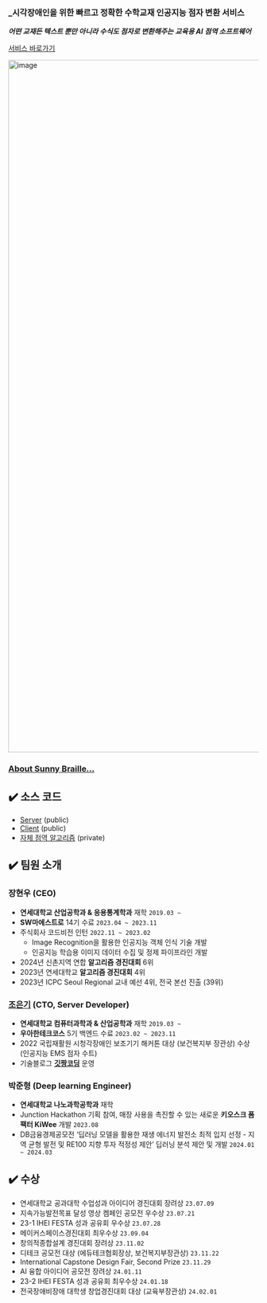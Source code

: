### _시각장애인을 위한 빠르고 정확한 수학교재 인공지능 점자 변환 서비스
**_어떤 교재든 텍스트 뿐만 아니라 수식도 점자로 변환해주는 교육용 AI 점역 소프트웨어_**

[서비스 바로가기](https://www.sunnybraille.com/)

<img width="1391" alt="image" src="https://github.com/Sunflower-yonsei/.github/assets/115399447/798cd658-eacc-4bec-85d0-19e86afeec71">

### [About Sunny Braille...](https://github.com/sunnybraille/about-sunnybraille)

## ✔️ 소스 코드

- [Server](https://github.com/sunnybraille/sunnybraille-server) (public)
- [Client](https://github.com/sunnybraille/sunnybraille-client) (public)
- [자체 점역 알고리즘](https://github.com/sunnybraille/sunnybraille-algorithm) (private)

## ✔️ 팀원 소개

### 장현우 (CEO)

- **연세대학교 산업공학과 & 응용통계학과** 재학 `2019.03 ~`
- **SW마에스트로** 14기 수료 `2023.04 ~ 2023.11`
- 주식회사 코드비전 인턴 `2022.11 ~ 2023.02`
  - Image Recognition을 활용한 인공지능 객체 인식 기술 개발
  - 인공지능 학습용 이미지 데이터 수집 및 정제 파이프라인 개발
- 2024년 신촌지역 연합 **알고리즘 경진대회** 6위
- 2023년 연세대학교 **알고리즘 경진대회** 4위
- 2023년 ICPC Seoul Regional 교내 예선 4위, 전국 본선 진출 (39위)

### [조은기](https://github.com/gitchannn) (CTO, Server Developer)

- **연세대학교 컴퓨터과학과 & 산업공학과** 재학 `2019.03 ~`
- **우아한테크코스** 5기 백엔드 수료 `2023.02 ~ 2023.11`
- 2022 국립재활원 시청각장애인 보조기기 해커톤 대상 (보건복지부 장관상) 수상 (인공지능 EMS 점자 수트)
- 기술블로그 [**깃짱코딩**](https://engineerinsight.tistory.com/) 운영

### 박준형 (Deep learning Engineer)

- **연세대학교 나노과학공학과** 재학
- Junction Hackathon 기획 참여, 매장 사용을 촉진할 수 있는 새로운 **키오스크 폼팩터 KiWee** 개발 `2023.08`
- DB금융경제공모전 ‘딥러닝 모델을 활용한 재생 에너지 발전소 최적 입지 선정 - 지역 균형 발전 및 RE100 지향 투자 적정성 제안’ 딥러닝 분석 제안 및 개발 `2024.01 ~ 2024.03`

## ✔️ 수상

- 연세대학교 공과대학 수업성과 아이디어 경진대회 장려상 `23.07.09`
- 지속가능발전목표 달성 영상 켐페인 공모전 우수상 `23.07.21`
- 23-1 IHEI FESTA 성과 공유회 우수상 `23.07.28`
- 메이커스페이스경진대회 최우수상 `23.09.04`
- 창의적종합설계 경진대회 장려상 `23.11.02`
- 디테크 공모전 대상 (에듀테크협회장상, 보건복지부장관상) `23.11.22`
- International Capstone Design Fair, Second Prize `23.11.29`
- AI 융합 아이디어 공모전 장려상 `24.01.11`
- 23-2 IHEI FESTA 성과 공유회 최우수상 `24.01.18`
- 전국장애비장애 대학생 창업경진대회 대상 (교육부장관상) `24.02.01`
